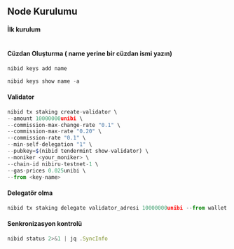 
## Node Kurulumu


#### İlk kurulum

```javascript

```

#### Cüzdan Oluşturma ( name yerine bir cüzdan ismi yazın)

```javascript
nibid keys add name

nibid keys show name -a 
```



#### Validator

```javascript
nibid tx staking create-validator \
--amount 10000000unibi \
--commission-max-change-rate "0.1" \
--commission-max-rate "0.20" \
--commission-rate "0.1" \
--min-self-delegation "1" \
--pubkey=$(nibid tendermint show-validator) \
--moniker <your_moniker> \
--chain-id nibiru-testnet-1 \
--gas-prices 0.025unibi \
--from <key-name>

```

#### Delegatör olma

```javascript
nibid tx staking delegate validator_adresi 10000000unibi --from wallet --chain-id nibiru-testnet-1 --fees 5000unibi

```
#### Senkronizasyon kontrolü

```javascript
nibid status 2>&1 | jq .SyncInfo

```

